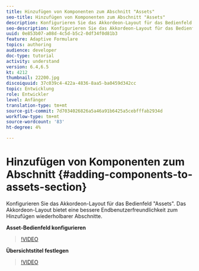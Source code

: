 ```yaml
---
title: Hinzufügen von Komponenten zum Abschnitt "Assets"
seo-title: Hinzufügen von Komponenten zum Abschnitt "Assets"
description: Konfigurieren Sie das Akkordeon-Layout für das Bedienfeld "Assets". Das Akkordeon-Layout bietet eine bessere Endbenutzerfreundlichkeit zum Hinzufügen wiederholbarer Abschnitte.
seo-description: Konfigurieren Sie das Akkordeon-Layout für das Bedienfeld "Assets". Das Akkordeon-Layout bietet eine bessere Endbenutzerfreundlichkeit zum Hinzufügen wiederholbarer Abschnitte.
uuid: 0e853b07-a08d-4c5d-b5c2-0df34f0d81b3
feature: Adaptive Formulare
topics: authoring
audience: developer
doc-type: tutorial
activity: understand
version: 6.4,6.5
kt: 4212
thumbnail: 22200.jpg
discoiquuid: 37c039c4-422a-4836-8aa5-ba0459d342cc
topic: Entwicklung
role: Entwickler
level: Anfänger
translation-type: tm+mt
source-git-commit: 7d7034026826a5a46a91b6425a5cebfffab2934d
workflow-type: tm+mt
source-wordcount: '83'
ht-degree: 4%

---
```



# Hinzufügen von Komponenten zum Abschnitt {#adding-components-to-assets-section}

Konfigurieren Sie das Akkordeon-Layout für das Bedienfeld &quot;Assets&quot;. Das Akkordeon-Layout bietet eine bessere Endbenutzerfreundlichkeit zum Hinzufügen wiederholbarer Abschnitte.

**Asset-Bedienfeld konfigurieren**

>[!VIDEO](https://video.tv.adobe.com/v/22200?quality=9&learn=on)

**Übersichtstitel festlegen**
>[!VIDEO](https://video.tv.adobe.com/v/28387)



